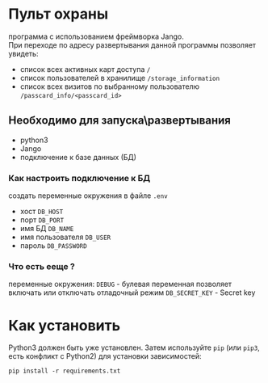 # Пульт охраны 
программа с использованием фреймворка Jango.\
При переходе по адресу развертывания данной программы позволяет увидеть:
- список всех активных карт доступа `/`
- список пользователей в хранилище `/storage_information`
- список всех визитов по выбранному пользователю `/passcard_info/<passcard_id>`

## Необходимо для запуска\развертывания
- python3
- Jango
- подключение к базе данных (БД)
### Как настроить подключение к БД 
создать переменные окружения в файле `.env`
- хост `DB_HOST`
- порт `DB_PORT`
- имя БД `DB_NAME`
- имя пользователя `DB_USER`
- пароль `DB_PASSWORD`
### Что есть ееще ?
переменные окружения:
`DEBUG` - булевая переменная позволяет включать или отключать отладочный режим
`DB_SECRET_KEY` - Secret key

# Как установить
Python3 должен быть уже установлен.
Затем используйте `pip` (или `pip3`, есть конфликт с Python2) для установки зависимостей:
```
pip install -r requirements.txt
```